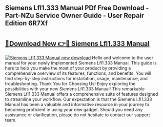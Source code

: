 ## Siemens Lfl1.333 Manual PDf Free Download - Part-NZu Service Owner Guide - User Repair Edition 6R7Xf

# <h2><a href="http://cf19192.oget.top/?id=Siemens+Lfl1.333+Manual">🔗Download New 👉🔴 Siemens Lfl1.333 Manual</a></h2>

[![Siemens Lfl1.333 Manual new download](https://i.imgur.com/5g1atiW.png)](http://cf19192.oget.top/?id=Siemens+Lfl1.333+Manual)
Hello and welcome to the user manual for your newly implemented Siemens Lfl1.333 Manual. This guide is here to help you make the most of your product by providing a comprehensive overview of its features, functions, and benefits. You will find step-by-step instructions for installation, usage, maintenance, and troubleshooting. Thank You for Choosing Us! Enjoy exploring the possibilities with your new Siemens Lfl1.333 Manual! This remarkable Siemens Lfl1.333 Manual offers a comprehensive suite of features designed to streamline your workflow. Our expectation is that the Siemens Lfl1.333 Manual has been a valuable and informative resource in your journey to becoming proficient in using your new gadget. Should you need any assistance or clarification, please do not hesitate to contact our support team.
